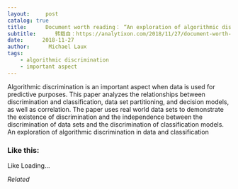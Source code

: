 ```yaml
---
layout:     post
catalog: true
title:      Document worth reading： “An exploration of algorithmic discrimination in data and classification”
subtitle:      转载自：https://analytixon.com/2018/11/27/document-worth-reading-an-exploration-of-algorithmic-discrimination-in-data-and-classification/
date:      2018-11-27
author:      Michael Laux
tags:
    - algorithmic discrimination
    - important aspect
---
```


Algorithmic discrimination is an important aspect when data is used for predictive purposes. This paper analyzes the relationships between discrimination and classification, data set partitioning, and decision models, as well as correlation. The paper uses real world data sets to demonstrate the existence of discrimination and the independence between the discrimination of data sets and the discrimination of classification models. An exploration of algorithmic discrimination in data and classification





### Like this:

Like Loading...


*Related*

